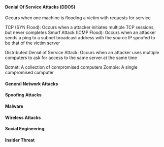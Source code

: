 #### Denial Of Service Attacks (DDOS)
Occurs when one machine is flooding a victim with requests for service

TCP (SYN Flood): Occurs when a attacker initiates multiple TCP sessions, but never completes
Smurf Attack (ICMP Flood): Occurs when an attacker sends a ping to a subnet broadcast address with the source IP spoofed to be that of the victim server

Distributed Denial of Service Attack: Occurs when an attacker uses multiple computers to ask for access to the same server at the same time

Botnet: A collection of compromised computers
Zombie: A single compromised computer
#### General Network Attacks


#### Spoofing Attacks



#### Malware



#### Wireless Attacks



#### Social Engineering



#### Insider Threat